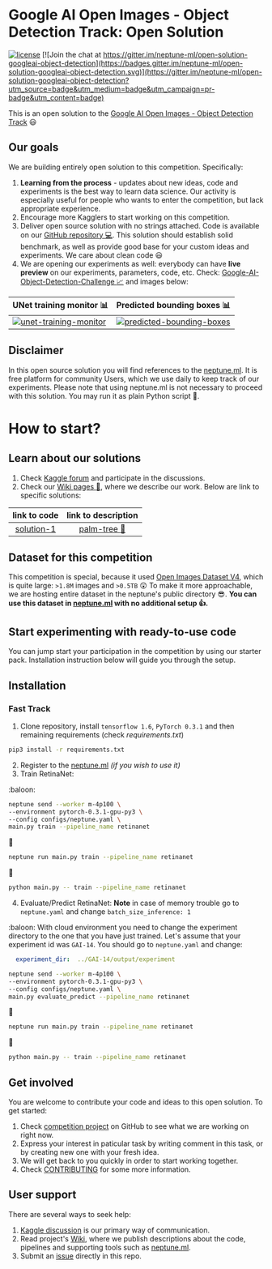 # Google AI Open Images - Object Detection Track: Open Solution

[![license](https://img.shields.io/github/license/mashape/apistatus.svg?maxAge=2592000)](https://github.com/neptune-ml/open-solution-googleai-object-detection/blob/master/LICENSE)
[![Join the chat at https://gitter.im/neptune-ml/open-solution-googleai-object-detection](https://badges.gitter.im/neptune-ml/open-solution-googleai-object-detection.svg)](https://gitter.im/neptune-ml/open-solution-googleai-object-detection?utm_source=badge&utm_medium=badge&utm_campaign=pr-badge&utm_content=badge)

This is an open solution to the [Google AI Open Images - Object Detection Track](https://www.kaggle.com/c/google-ai-open-images-object-detection-track) :smiley:

## Our goals
We are building entirely open solution to this competition. Specifically:
1. **Learning from the process** - updates about new ideas, code and experiments is the best way to learn data science. Our activity is especially useful for people who wants to enter the competition, but lack appropriate experience.
1. Encourage more Kagglers to start working on this competition.
1. Deliver open source solution with no strings attached. Code is available on our [GitHub repository :computer:](https://github.com/neptune-ml/open-solution-googleai-object-detection). This solution should establish solid benchmark, as well as provide good base for your custom ideas and experiments. We care about clean code :smiley:
1. We are opening our experiments as well: everybody can have **live preview** on our experiments, parameters, code, etc. Check: [Google-AI-Object-Detection-Challenge :chart_with_upwards_trend:](https://app.neptune.ml/neptune-ml/Google-AI-Object-Detection-Challenge) and images below:

| UNet training monitor :bar_chart: | Predicted bounding boxes :bar_chart: |
|:---|:---|
|[![unet-training-monitor](https://gist.githubusercontent.com/kamil-kaczmarek/b3b939797fb39752c45fdadfedba3ed9/raw/19272701575bca235473adaabb7b7c54b2416a54/gai-1.png)](https://app.neptune.ml/-/dashboard/experiment/f945da64-6dd3-459b-94c5-58bc6a83f590)|[![predicted-bounding-boxes](https://gist.githubusercontent.com/kamil-kaczmarek/b3b939797fb39752c45fdadfedba3ed9/raw/19272701575bca235473adaabb7b7c54b2416a54/gai-2.png)](https://app.neptune.ml/-/dashboard/experiment/c779468e-d3f7-44b8-a3a4-43a012315708)|

## Disclaimer
In this open source solution you will find references to the [neptune.ml](https://neptune.ml). It is free platform for community Users, which we use daily to keep track of our experiments. Please note that using neptune.ml is not necessary to proceed with this solution. You may run it as plain Python script :snake:.

# How to start?
## Learn about our solutions
1. Check [Kaggle forum](https://www.kaggle.com/c/google-ai-open-images-object-detection-track/discussion/62895) and participate in the discussions.
1. Check our [Wiki pages :dolphin:](https://github.com/neptune-ml/open-solution-googleai-object-detection/wiki), where we describe our work. Below are link to specific solutions:

| link to code| link to description |
|:---:|:---:|
|[solution-1](https://github.com/neptune-ml/open-solution-googleai-object-detection/tree/solution-1)|[palm-tree :palm_tree:](https://github.com/neptune-ml/open-solution-googleai-object-detection/wiki/RetinaNet-with-sampler)|

## Dataset for this competition
This competition is special, because it used [Open Images Dataset V4](https://storage.googleapis.com/openimages/web/index.html), which is quite large: `>1.8M` images and `>0.5TB` :astonished: To make it more approachable, we are hosting entire dataset in the neptune's public directory :sunglasses:. **You can use this dataset in [neptune.ml](https://neptune.ml) with no additional setup :+1:.**

## Start experimenting with ready-to-use code
You can jump start your participation in the competition by using our starter pack. Installation instruction below will guide you through the setup.

## Installation
### Fast Track
1. Clone repository, install `tensorflow 1.6`, `PyTorch 0.3.1` and then remaining requirements (check _requirements.txt_)

```bash
pip3 install -r requirements.txt
```

2. Register to the [neptune.ml](https://neptune.ml/login) _(if you wish to use it)_
3. Train RetinaNet:

:baloon:
```bash
neptune send --worker m-4p100 \
--environment pytorch-0.3.1-gpu-py3 \
--config configs/neptune.yaml \
main.py train --pipeline_name retinanet
```

:trident:
```bash
neptune run main.py train --pipeline_name retinanet
```

:snake:
```bash
python main.py -- train --pipeline_name retinanet
```

4. Evaluate/Predict RetinaNet:
**Note** in case of memory trouble go to `neptune.yaml` and change `batch_size_inference: 1`

:baloon:
With cloud environment you need to change the experiment directory to the one that you have just trained. Let's assume that your experiment id was `GAI-14`. You should go to `neptune.yaml` and change:

```yaml
  experiment_dir:  ../GAI-14/output/experiment
```

```bash
neptune send --worker m-4p100 \
--environment pytorch-0.3.1-gpu-py3 \
--config configs/neptune.yaml \
main.py evaluate_predict --pipeline_name retinanet
```

:trident:
```bash
neptune run main.py train --pipeline_name retinanet
```

:snake:
```bash
python main.py -- train --pipeline_name retinanet
```

## Get involved
You are welcome to contribute your code and ideas to this open solution. To get started:
1. Check [competition project](https://github.com/neptune-ml/open-solution-googleai-object-detection/projects/1) on GitHub to see what we are working on right now.
1. Express your interest in paticular task by writing comment in this task, or by creating new one with your fresh idea.
1. We will get back to you quickly in order to start working together.
1. Check [CONTRIBUTING](CONTRIBUTING.md) for some more information.

## User support
There are several ways to seek help:
1. [Kaggle discussion](https://www.kaggle.com/c/google-ai-open-images-object-detection-track/discussion/62895) is our primary way of communication.
1. Read project's [Wiki](https://github.com/neptune-ml/open-solution-googleai-object-detection/wiki), where we publish descriptions about the code, pipelines and supporting tools such as [neptune.ml](https://neptune.ml).
1. Submit an [issue]((https://github.com/neptune-ml/open-solution-googleai-object-detection/issues)) directly in this repo.
